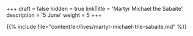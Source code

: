 +++
draft = false
hidden = true
linkTitle = 'Martyr Michael the Sabaite'
description = '5 June'
weight = 5
+++

{{% include file="content/en/lives/martyr-michael-the-sabaite.md" %}}
